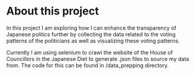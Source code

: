 # About this project

In this project I am exploring how I can enhance the transparency of Japanese politics further by collecting the data related to the voting patterns of the politicians as well as visualizing these voting patterns. 

Currently I am using selenium to crawl the website of the House of Councillors in the Japanese Diet to generate .json files to source my data from. The code for this can be found in /data_prepping directory.
